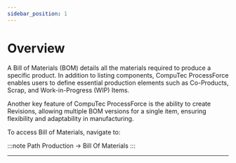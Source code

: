 ```yaml
---
sidebar_position: 1
---
```


# Overview

A Bill of Materials (BOM) details all the materials required to produce a specific product. In addition to listing components, CompuTec ProcessForce enables users to define essential production elements such as Co-Products, Scrap, and Work-in-Progress (WIP) Items.

Another key feature of CompuTec ProcessForce is the ability to create Revisions, allowing multiple BOM versions for a single item, ensuring flexibility and adaptability in manufacturing.

To access Bill of Materials, navigate to:

:::note Path
    Production → Bill Of Materials
:::

---

